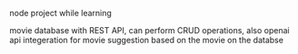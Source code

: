 node project while learning

movie database with REST API, can perform CRUD operations, also openai api integeration for movie suggestion based on the movie on the databse
